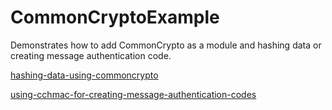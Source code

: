# CommonCryptoExample

Demonstrates how to add CommonCrypto as a module and hashing data or creating message authentication code.

[hashing-data-using-commoncrypto](https://augmentedcode.io/2018/04/29/hashing-data-using-commoncrypto)

[using-cchmac-for-creating-message-authentication-codes](https://augmentedcode.io/2018/05/22/using-cchmac-for-creating-message-authentication-codes)
